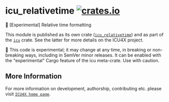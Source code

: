 # icu_relativetime [![crates.io](https://img.shields.io/crates/v/icu_relativetime)](https://crates.io/crates/icu_relativetime)

<!-- cargo-rdme start -->

🚧 \[Experimental\] Relative time formatting

This module is published as its own crate ([`icu_relativetime`](https://docs.rs/icu_relativetime/latest/icu_relativetime/))
and as part of the [`icu`](https://docs.rs/icu/latest/icu/) crate. See the latter for more details on the ICU4X project.

<div class="stab unstable">
🚧 This code is experimental; it may change at any time, in breaking or non-breaking ways,
including in SemVer minor releases. It can be enabled with the "experimental" Cargo feature
of the icu meta-crate. Use with caution.
</div>

<!-- cargo-rdme end -->

## More Information

For more information on development, authorship, contributing etc. please visit [`ICU4X home page`](https://github.com/unicode-org/icu4x).
